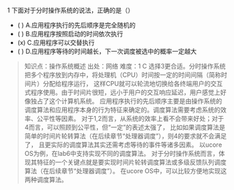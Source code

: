 1
下面对于分时操作系统的说法，正确的是（）
- ( ) A.应用程序执行的先后顺序是完全随机的
- ( ) B.应用程序按照启动的时间依次执行
- (x) C.应用程序可以交替执行
- ( ) D.应用程序等待的时间越长，下一次调度被选中的概率一定越大

> 知识点：操作系统概述
> 出处：网络
> 难度：1
> C 选择3更合适。分时操作系统把多个程序放到内存中，将处理机（CPU）时间按一定的时间间隔（简称时间片）分配给程序运行，
> 这样CPU就可以轮流地切换给各终端用户的交互式程序使用。由于时间片很短，远小于用户的交互响应延迟，用户感觉上好像独占了这个计算机系统。
> 应用程序执行的先后顺序主要是由操作系统的调度算法和应用程序本身的行为特征来确定的。调度算法需要考虑系统的效率、公平性等因素。
> 对于1,2而言，从系统的效率上看不会带来好处；对于4而言，可以照顾到公平性，但“一定”的表述太强了，
> 比如如果调度算法是简单的时间片轮转算法（在后续章节“处理器调度”），则4的要求就不会满足了，
> 且更实际的调度算法其实还需考虑等待的事件等诸多因素。 以ucore OS为例，在lab6中支持实现不同的调度算法。
> 对于分时操作系统而言，体现其特征的一个关键点就是要实现时间片轮转调度算法或多级反馈队列调度算法（在后续章节“处理器调度”）。
> 在ucore OS中，可以比较方便地实现这两种调度算法。

